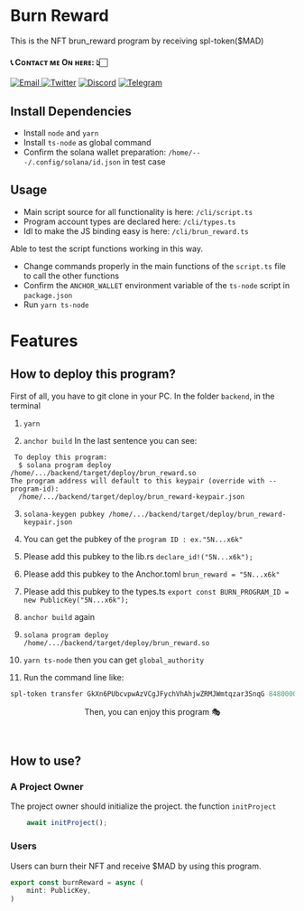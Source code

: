 # Burn Reward
This is the NFT brun_reward program by receiving spl-token($MAD)

<h4> 📞 Cᴏɴᴛᴀᴄᴛ ᴍᴇ Oɴ ʜᴇʀᴇ: 👆🏻 </h4>

<p> 
    <a href="mailto:nakao95911@gmail.com" target="_blank">
        <img alt="Email"
        src="https://img.shields.io/badge/Email-00599c?style=for-the-badge&logo=gmail&logoColor=white"/>
    </a>
     <a href="https://x.com/solkeen" target="_blank"><img alt="Twitter"
        src="https://img.shields.io/badge/Twitter-000000?style=for-the-badge&logo=x&logoColor=white"/></a>
    <a href="https://discordapp.com/users/415742962119606272" target="_blank"><img alt="Discord"
        src="https://img.shields.io/badge/Discord-7289DA?style=for-the-badge&logo=discord&logoColor=white"/></a>
    <a href="https://t.me/soIkeen" target="_blank"><img alt="Telegram"
        src="https://img.shields.io/badge/Telegram-26A5E4?style=for-the-badge&logo=telegram&logoColor=white"/></a>
</p>

## Install Dependencies
- Install `node` and `yarn`
- Install `ts-node` as global command
- Confirm the solana wallet preparation: `/home/---/.config/solana/id.json` in test case

## Usage
- Main script source for all functionality is here: `/cli/script.ts`
- Program account types are declared here: `/cli/types.ts`
- Idl to make the JS binding easy is here: `/cli/brun_reward.ts`

Able to test the script functions working in this way.
- Change commands properly in the main functions of the `script.ts` file to call the other functions
- Confirm the `ANCHOR_WALLET` environment variable of the `ts-node` script in `package.json`
- Run `yarn ts-node`

# Features

##  How to deploy this program?
First of all, you have to git clone in your PC.
In the folder `backend`, in the terminal 
1. `yarn`

2. `anchor build`
   In the last sentence you can see:  
```
 To deploy this program:
  $ solana program deploy /home/.../backend/target/deploy/brun_reward.so
The program address will default to this keypair (override with --program-id):
  /home/.../backend/target/deploy/brun_reward-keypair.json
```  
3. `solana-keygen pubkey /home/.../backend/target/deploy/brun_reward-keypair.json`
4. You can get the pubkey of the `program ID : ex."5N...x6k"`
5. Please add this pubkey to the lib.rs
  `declare_id!("5N...x6k");`
6. Please add this pubkey to the Anchor.toml
  `brun_reward = "5N...x6k"`
7. Please add this pubkey to the types.ts
  `export const BURN_PROGRAM_ID = new PublicKey("5N...x6k");`
  
8. `anchor build` again
9. `solana program deploy /home/.../backend/target/deploy/brun_reward.so`
10. `yarn ts-node` then  you can get `global_authority`
11. Run the command line like:
```powershell
spl-token transfer GkXn6PUbcvpwAzVCgJFychVhAhjwZRMJWmtqzar3SnqG 8480000 Gx...PNF9 --fund-recipient
```

<p align = "center">
Then, you can enjoy this program 🎭
</p>
</br>

## How to use?

### A Project Owner
The project owner should initialize the project. the function `initProject`
```js
    await initProject();
```

### Users
Users can burn their NFT and receive $MAD by using this program.

```js
export const burnReward = async (
    mint: PublicKey,
)
```
